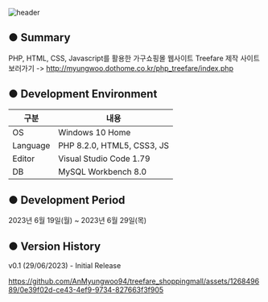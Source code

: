 ![header](https://capsule-render.vercel.app/api?type=waving&color=gradient&height=200&section=header&text=%F0%9F%9B%8B%EF%B8%8FTreefare&fontSize=55)

● Summary
---------------------------
PHP, HTML, CSS, Javascript를 활용한 가구쇼핑몰 웹사이트 Treefare 제작
사이트 보러가기 -> http://myungwoo.dothome.co.kr/php_treefare/index.php

● Development Environment
-------------
|구분|내용|
|---|------------------|
|OS|Windows 10 Home|
|Language|PHP 8.2.0, HTML5, CSS3, JS|
|Editor|Visual Studio Code 1.79||
|DB|MySQL Workbench 8.0|

● Development Period
----------------
2023년 6월 19일(월) ~ 2023년 6월 29일(목)


● Version History
-------------

v0.1 (29/06/2023) - Initial Release


https://github.com/AnMyungwoo94/treefare_shoppingmall/assets/126849689/0e39f02d-ce43-4ef9-9734-827663f3f905


